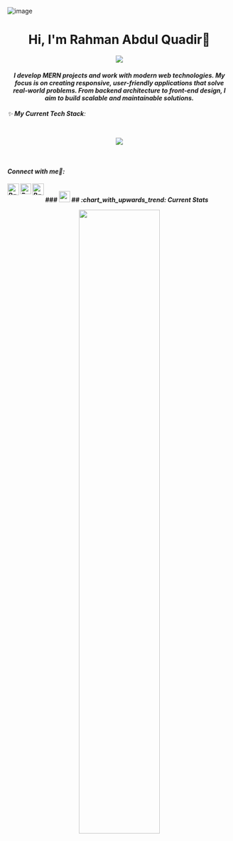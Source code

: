 ![image](https://user-images.githubusercontent.com/88615014/209163373-cf20e012-2460-4d88-b216-293855f1f459.png)


<h1 align="center">Hi, I'm Rahman Abdul Quadir👋</h1>
<p align="center">
  <a><img src="https://readme-typing-svg.herokuapp.com?lines=Mern+Stack+Developer;Frontend+Developer;Guy-who-loves-coffee.tsx;<+But+Loves+To+Code+More+/+>&center=true&width=500&height=50&color="blue"></a>
</p>

  <em>
    <h4 align="center">I develop MERN projects and work with modern web technologies. My focus is on creating responsive, user-friendly applications that solve real-world problems. From backend architecture to front-end design, I aim to build scalable and maintainable solutions.</h4>
</p>


✨ <b>My Current Tech Stack</b>:

   <br>
<p align="center">
<img src="https://skillicons.dev/icons?i=react,redux,next,js,typescript,tailwind,mongo,firebase,express,nodejs,vite,html,css,vscode,github">
</p>
<br>
<h4> Connect with me🤝: <h4>
  </hr>

  <a href="mailto:rahmanaq777@gmail.com">
    <img align="left" alt="Rahman Abdul Quadir| Gmail" width="26px" src="https://www.vectorlogo.zone/logos/gmail/gmail-icon.svg" />
  </a>
  <a href="https://www.linkedin.com/in/rahman-abdul-quadir-529a46246/">
    <img align="left" alt="Rahman Abdul Quadir| LinkedIn" width="24px" src="https://raw.githubusercontent.com/detain/svg-logos/07e36b4aa0691f3015886624395e083395e528c5/svg/l/linkedin-icon-2.svg" />
  </a>
   <a href="https://web.facebook.com/profile.php?id=100004609158860">
    <img align="left" alt="Rahman Abdul Quadir| Github" width="26px" src="https://www.vectorlogo.zone/logos/facebook/facebook-tile.svg" />
  </a>
  <br>
  ### <img src='https://media1.giphy.com/media/du3J3cXyzhj75IOgvA/giphy.gif?cid=ecf05e47x2g034i9pzwtzzsd3xgg2w9nr94t4tflbbgo3008&rid=giphy.gif' width='25' />
## :chart_with_upwards_trend: Current Stats

<br />
<p align="center">
  <img width="60%" src="https://github-readme-streak-stats.herokuapp.com?user=mir-hussain&theme=react&hide_border=true&background=0D1117&stroke=0D1117&fire=FF1CF7&sideLabels=00F0FF&currStreakNum=FF1CF7&ring=FF1CF7&currStreakLabel=FF1CF7&sideNums=00F0FF" />
</p>
  
  <br>
    </hr>
</div>


